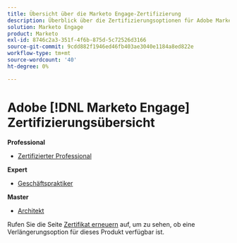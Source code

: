 ```yaml
---
title: Übersicht über die Marketo Engage-Zertifizierung
description: Überblick über die Zertifizierungsoptionen für Adobe Marketo Engage
solution: Marketo Engage
product: Marketo
exl-id: 8746c2a3-351f-4f6b-875d-5c72526d3166
source-git-commit: 9cdd882f1946ed46fb403ae3040e1184a8ed822e
workflow-type: tm+mt
source-wordcount: '40'
ht-degree: 0%

---
```


# Adobe [!DNL Marketo Engage] Zertifizierungsübersicht

**Professional**

* [Zertifizierter Professional](/help/certifications/ame/ame-p.md) <!--AD0-E555-->

**Expert**

* [Geschäftspraktiker](/help/certifications/ame/ame-e-business.md) <!--AD0-E559-->

**Master**

* [Architekt](/help/certifications/ame/ame-m-architect-23-08.md) <!--AD0-E560-->

Rufen Sie die Seite [Zertifikat erneuern](/help/certifications/renew.md) auf, um zu sehen, ob eine Verlängerungsoption für dieses Produkt verfügbar ist.
